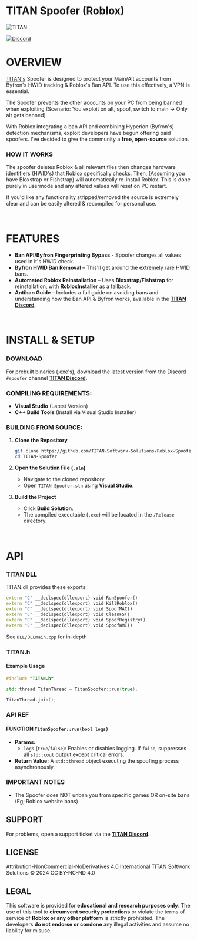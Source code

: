 # **TITAN Spoofer** (Roblox)

![TITAN](https://avatars.githubusercontent.com/u/199383721?s=200&v=4) 

[![Discord](https://img.shields.io/discord/1240608336005828668?label=TITAN%20Softworks&logo=discord&color=5865F2&style=flat)](https://discord.gg/yUWyvT9JyP)


# OVERVIEW

[TITAN's](https://titansoftwork.net) Spoofer is designed to protect your Main/Alt accounts from Byfron's HWID tracking & Roblox's Ban API. To use this effectively, a VPN is essential.

The Spoofer prevents the other accounts on your PC from being banned when exploiting (Scenario: You exploit on alt, spoof, switch to main -> Only alt gets banned)

With Roblox integrating a ban API and combining Hyperion (Byfron's) detection mechanisms, exploit developers have begun offering paid spoofers. I've decided to give the community a **free, open-source** solution.  

### HOW IT WORKS

The spoofer deletes Roblox & all relevant files then changes hardware identifiers (HWID's) that Roblox specifically checks. Then, (Assuming you have Bloxstrap or Fishstrap) will automatically re-install Roblox. This is done purely in usermode and any altered values will reset on PC restart.

If you'd like any functionality stripped/removed the source is extremely clear and can be easily altered & recompiled for personal use.

<br>

# FEATURES
- **Ban API/Byfron Fingerprinting Bypass** - Spoofer changes all values used in it's HWID check.
- **Byfron HWID Ban Removal** – This'll get around the extremely rare HWID bans.
- **Automated Roblox Reinstallation** – Uses **Bloxstrap/Fishstrap** for reinstallation, with **RobloxInstaller** as a fallback.  
- **Antiban Guide** – Includes a full guide on avoiding bans and understanding how the Ban API & Byfron works, available in the **[TITAN Discord](https://hub.titansoftwork.net)**.  

<br>

# INSTALL & SETUP
### DOWNLOAD
For prebuilt binaries (.exe's), download the latest version from the Discord ``#spoofer`` channel **[TITAN Discord](https://hub.titansoftwork.net).**  

### COMPILING REQUIREMENTS:
- **Visual Studio** (Latest Version)  
- **C++ Build Tools** (Install via Visual Studio Installer)  

### BUILDING FROM SOURCE:
1. **Clone the Repository**  
    ```sh
    git clone https://github.com/TITAN-Softwork-Solutions/Roblox-Spoofer-Byfron.git
    cd TITAN-Spoofer
    ```

2. **Open the Solution File (`.sln`)**  
    - Navigate to the cloned repository.  
    - Open `TITAN Spoofer.sln` using **Visual Studio**.  

3. **Build the Project**  
    - Click **Build Solution**.  
    - The compiled executable (`.exe`) will be located in the `/Release` directory.  

<br>

# API

### TITAN DLL
TITAN.dll provides these exports:
```C++
extern "C" __declspec(dllexport) void RunSpoofer()
extern "C" __declspec(dllexport) void KillRoblox()
extern "C" __declspec(dllexport) void SpoofMAC()
extern "C" __declspec(dllexport) void CleanFS()
extern "C" __declspec(dllexport) void SpoofRegistry()
extern "C" __declspec(dllexport) void SpoofWMI()
```
See ``DLL/DLLmain.cpp`` for in-depth

### TITAN.h

#### **Example Usage**

```cpp
#include "TITAN.h"

std::thread TitanThread = TitanSpoofer::run(true);

TitanThread.join();
```

### API REF
#### FUNCTION `TitanSpoofer::run(bool logs)`
- **Params:**
  - `logs` (`true`/`false`): Enables or disables logging. If `false`, suppresses all `std::cout` output except critical errors.  
- **Return Value:** A `std::thread` object executing the spoofing process asynchronously.  


### IMPORTANT NOTES
- The Spoofer does NOT unban you from specific games OR on-site bans (Eg; Roblox website bans)

## SUPPORT
For problems, open a support ticket via the **[TITAN Discord](https://hub.titansoftwork.net)**.  


## LICENSE
Attribution-NonCommercial-NoDerivatives 4.0 International
TITAN Softwork Solutions © 2024 CC BY-NC-ND 4.0

## LEGAL
This software is provided for **educational and research purposes only**. The use of this tool to **circumvent security protections** or violate the terms of service of **Roblox or any other platform** is strictly prohibited. The developers **do not endorse or condone** any illegal activities and assume no liability for misuse.